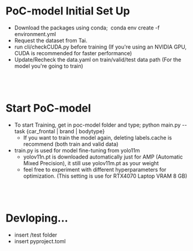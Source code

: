# PoC-model Initial Set Up
- Download the packages using conda;&nbsp; conda env create -f environment.yml
- Request the dataset from Tai.
- run cli/checkCUDA.py before training (If you're using an NVIDIA GPU, CUDA is recommended for faster performance)
- Update/Recheck the data.yaml on train/valid/test data path (For the model you're going to train)
<br>
<br>

# Start PoC-model 
- To start Training, get in poc-model folder and type; python main.py --task {car_frontal | brand | bodytype}
    - If you want to train the model again, deleting labels.cache is recommend (both train and valid data)
- train.py is used for model fine-tuning from yolo11m
    - yolov11n.pt is downloaded automatically just for AMP (Automatic Mixed Precision), it still use yolov11m.pt as your weight
    - feel free to experiment with different hyperparameters for optimization. (This setting is use for RTX4070 Laptop VRAM 8 GB)
<br>
<br>

# Devloping...
- insert /test folder
- insert pyproject.toml